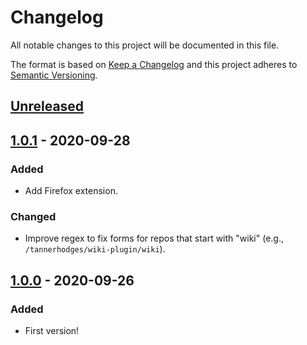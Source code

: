 # Changelog

All notable changes to this project will be documented in this file.

The format is based on [Keep a Changelog](https://keepachangelog.com/en/1.0.0/)
and this project adheres to [Semantic Versioning](https://semver.org/spec/v2.0.0.html).

## [Unreleased]

## [1.0.1] - 2020-09-28

### Added

- Add Firefox extension.

### Changed

- Improve regex to fix forms for repos that start with "wiki" (e.g., `/tannerhodges/wiki-plugin/wiki`).

## [1.0.0] - 2020-09-26

### Added

- First version!

[Unreleased]: https://github.com/tannerhodges/github-wiki-search/compare/v1.0.1...HEAD
[1.0.1]: https://github.com/tannerhodges/github-wiki-search/compare/v1.0.0...v1.0.1
[1.0.0]: https://github.com/tannerhodges/github-wiki-search/releases/tag/v1.0.0
